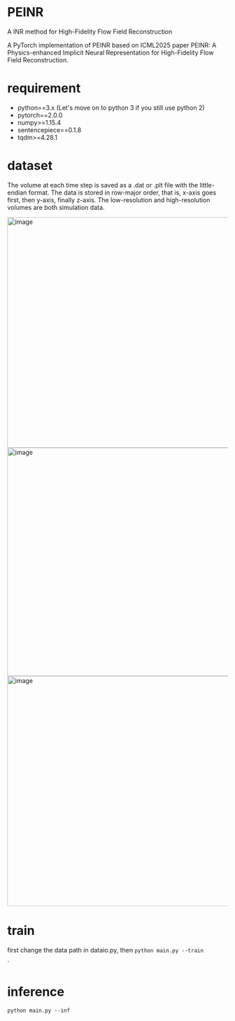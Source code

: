# PEINR
A INR method for High-Fidelity Flow Field Reconstruction

A PyTorch implementation of PEINR based on ICML2025 paper PEINR: A Physics-enhanced Implicit Neural Representation for High-Fidelity
Flow Field Reconstruction.

# requirement
- python==3.x (Let's move on to python 3 if you still use python 2)
- pytorch==2.0.0
- numpy>=1.15.4
- sentencepiece==0.1.8
- tqdm>=4.28.1

# dataset
The volume at each time step is saved as a .dat or .plt file with the little-endian format. The data is stored in row-major order, that is, x-axis goes first, then y-axis, finally z-axis. The low-resolution and high-resolution volumes are both simulation data.

<img width="527" alt="image" src="https://github.com/user-attachments/assets/d528c224-9e08-4495-bfda-7d7c958f3583" />
<img width="522" alt="image" src="https://github.com/user-attachments/assets/7cb10890-5333-43f5-822e-48c8d840c219" />
<img width="526" alt="image" src="https://github.com/user-attachments/assets/26b372c0-82d4-4f71-8cdc-d462281e76e6" />


# train
first change the data path in dataio.py, then 
`python main.py --train`

`
# inference
`python main.py --inf`
